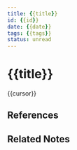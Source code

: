 ```yaml
---
title: {{title}}
id: {{id}}
date: {{date}}
tags: {{tags}}
status: unread
---
```


# {{title}}

{{cursor}}

## References

## Related Notes
